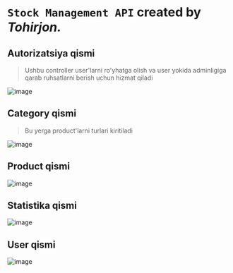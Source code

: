 # `Stock Management API` created by *Tohirjon.*
## Autorizatsiya qismi
> Ushbu controller user'larni ro'yhatga olish va user yokida adminligiga qarab ruhsatlarni berish uchun hizmat qiladi

![image](https://github.com/Tohirjon-Odilov/Exam.StockManagement/assets/82634626/4e423b3d-1641-4b78-b110-4ff168b3cd56)

## Category qismi
> Bu yerga product'larni turlari kiritiladi

![image](https://github.com/Tohirjon-Odilov/Exam.StockManagement/assets/82634626/23518f3d-4ba4-4c01-aa0f-ac3ee11df3f6)

## Product qismi 

![image](https://github.com/Tohirjon-Odilov/Exam.StockManagement/assets/82634626/2cdfdd6b-7ed8-4b9f-8d5d-1e0c94e6d741)

## Statistika qismi

![image](https://github.com/Tohirjon-Odilov/Exam.StockManagement/assets/82634626/f432e135-3c4a-41db-8f1f-808cf5885ab9)

## User qismi

![image](https://github.com/Tohirjon-Odilov/Exam.StockManagement/assets/82634626/7f2aa9ad-01ce-411f-b83b-a1f96bf8cf81)

